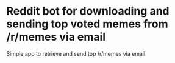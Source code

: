 # Reddit bot for downloading and sending top voted memes from /r/memes via email
Simple app to retrieve and send top /r/memes via email

